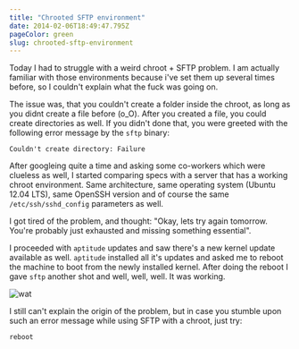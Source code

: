 ```yaml
---
title: "Chrooted SFTP environment"
date: 2014-02-06T18:49:47.795Z
pageColor: green
slug: chrooted-sftp-environment
---
```


Today I had to struggle with a weird chroot + SFTP problem. I am actually familiar with those environments because i've set them up several times before, so I couldn't explain what the fuck was going on. 

The issue was, that you couldn't create a folder inside the chroot, as long as you didnt create a file before (o_O). After you created a file, you could create directories as well. If you didn't done that, you were greeted with the following error message by the `sftp` binary:

    Couldn't create directory: Failure
 
After googleing quite a time and asking some co-workers which were clueless as well, I started comparing specs with a server that has a working chroot environment. Same architecture, same operating system (Ubuntu 12.04 LTS), same OpenSSH version and of course the same `/etc/ssh/sshd_config` parameters as well. 

I got tired of the problem, and thought: "Okay, lets try again tomorrow. You're probably just exhausted and missing something essential". 

I proceeded with `aptitude` updates and saw there's a new kernel update available as well. `aptitude` installed all it's updates and asked me to reboot the machine to boot from the newly installed kernel. After doing the reboot I gave `sftp` another shot and well, well, well. It was working.

![wat](/content/images/2014/Feb/1430.gif)

I still can't explain the origin of the problem, but in case you stumble upon such an error message while using SFTP with a chroot, just try:

    reboot
